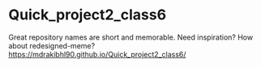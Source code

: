 # Quick_project2_class6
Great repository names are short and memorable. Need inspiration? How about redesigned-meme?
https://mdrakibhl90.github.io/Quick_project2_class6/
